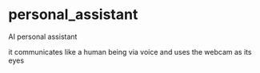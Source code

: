 # personal_assistant
AI personal assistant

it communicates like a human being via voice and uses the webcam as its eyes
